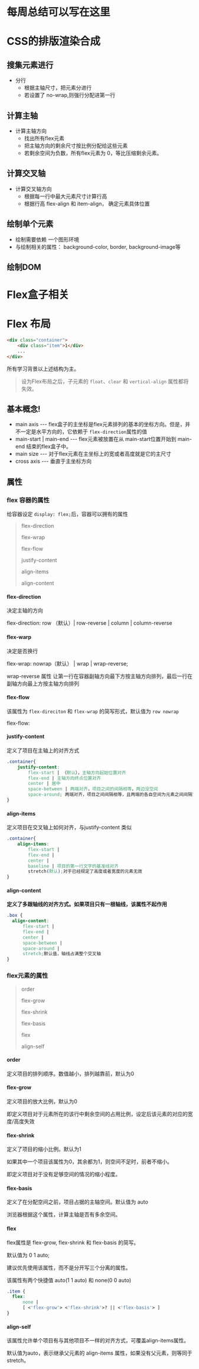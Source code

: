 # 每周总结可以写在这里
# CSS的排版渲染合成
## 搜集元素进行

- 分行
  - 根据主轴尺寸，把元素分进行
  - 若设置了 no-wrap,则强行分配进第一行



## 计算主轴

- 计算主轴方向
  - 找出所有flex元素
  - 把主轴方向的剩余尺寸按比例分配给这些元素
  - 若剩余空间为负数，所有flex元素为 0，等比压缩剩余元素。



## 计算交叉轴

- 计算交叉轴方向
  - 根据每一行中最大元素尺寸计算行高
  - 根据行高 flex-align 和 item-align， 确定元素具体位置





## 绘制单个元素

-   绘制需要依赖 一个图形环境
-   与绘制相关的属性： background-color, border, background-image等



## 绘制DOM



# Flex盒子相关
# Flex 布局

```html
<div class="container">
    <div class="item">1</div>
    ...
</div>
```

所有学习背景以上述结构为主。

>   设为Flex布局之后，子元素的 `float`、`clear` 和 `vertical-align` 属性都将失效。



## 基本概念!



-   main axis --- flex盒子的主坐标是flex元素排列的基本的坐标方向。但是，并不一定是水平方向的，它依赖于 `flex-direction`属性的值
-   main-start | main-end --- flex元素被放置在从 main-start位置开始到 main-end 结束的flex盒子中。
-   main size ---  对于flex元素在主坐标上的宽或者高度就是它的主尺寸
-   cross axis --- 垂直于主坐标方向



## 属性

### flex 容器的属性

给容器设定 `display: flex;`后，容器可以拥有的属性

>   flex-direction
>
>   flex-wrap
>
>   flex-flow
>
>   justify-content
>
>   align-items
>
>   align-content



#### flex-direction

决定主轴的方向

flex-direction:    row （默认）| row-reverse | column | column-reverse



#### flex-warp

决定是否换行

flex-wrap:      nowrap（默认） | wrap | wrap-reverse;



wrap-reverse 属性 让第一行在容器副轴方向最下方按主轴方向排列，最后一行在副轴方向最上方按主轴方向排列



#### flex-flow

该属性为 `flex-direciton` 和 `flex-wrap` 的简写形式，默认值为 `row nowrap`

flex-flow:        <flex-direction>  <flex-wrap>



#### justify-content

定义了项目在主轴上的对齐方式

```css
.container{
    justify-content: 
        flex-start | （默认），主轴方向起始位置对齐
        flex-end | 主轴方向终点位置对齐
        center | 居中
        space-between | 两端对齐，项目之间的间隔相等，两边没空间
        space-around; 两端对齐，项目之间间隔相等，且两端的各自空间为元素之间间隔空间的一半
}
```



#### align-items

定义项目在交叉轴上如何对齐，与justify-content 类似

```css
.container{
	align-items: 
        flex-start | 
        flex-end | 
        center | 
        baseline | 项目的第一行文字的基准线对齐
        stretch(默认);对于已经规定了高度或者宽度的元素无效
}
```



#### align-content

**定义了多跟轴线的对齐方式。如果项目只有一根轴线，该属性不起作用**

```css
.box {
  align-content: 
      flex-start | 
      flex-end |
      center | 
      space-between | 
      space-around | 
      stretch;默认值，轴线占满整个交叉轴
}
```





### flex元素的属性

>   order
>
>   flex-grow
>
>   flex-shrink
>
>   flex-basis
>
>   flex
>
>   align-self



#### order

定义项目的排列顺序。数值越小，排列越靠前，默认为0



#### flex-grow

定义项目的放大比例，默认为0

即定义项目对于元素所在的该行中剩余空间的占用比例，设定后该元素的对应的宽度/高度失效



#### flex-shrink

定义了项目的缩小比例。默认为1

如果其中一个项目该属性为0，其余都为1，则空间不足时，前者不缩小。

即定义项目对于没有足够空间的情况的缩小程度。



#### flex-basis

定义了在分配空间之前，项目占据的主轴空间。默认值为 auto

浏览器根据这个属性，计算主轴是否有多余空间。



#### flex

flex属性是 flex-grow, flex-shrink 和 flex-basis 的简写。

默认值为 0 1 auto;

建议优先使用该属性，而不是分开写三个分离的属性。

该属性有两个快捷值 auto(1 1 auto) 和 none(0 0 auto)

```css
.item {
  flex: 
      none |
      [ <'flex-grow'> <'flex-shrink'>? || <'flex-basis'> ]
}
```



#### align-self

该属性允许单个项目有与其他项目不一样的对齐方式，可覆盖align-items属性。

默认值为auto，表示继承父元素的 align-items 属性，如果没有父元素，则等同于 stretch。

